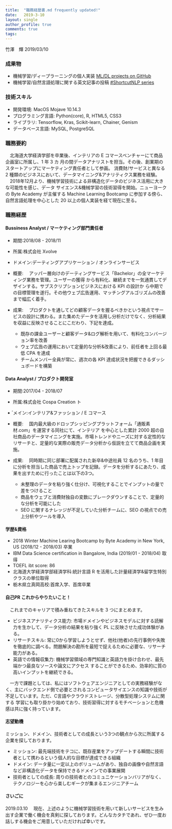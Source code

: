 ```yaml
---
title:  "職務経歴書.md frequently updated!"
date:   2019-3-10
layout: single
author_profile: true
comments: true
tags:
---
```


竹澤　輝
2019/03/10

### 成果物
- 機械学習/ディープラーニングの個人実装 [ML/DL projects on GitHub](https://github.com/samurainote/Data_Science_Projects)
- 機械学習/自然言語処理に関する英文記事の投稿 [#ShortcutNLP series](https://medium.com/shortcutnlp)

### 技術スキル
- 開発環境: MacOS Mojave 10.14.3
- プログラミング言語: Python(core), R, HTML5, CSS3
- ライブラリ: Tensorflow, Kras, Scikit-learn, Chainer, Genism
- データベース言語: MySQL, PostgreSQL

### 職務要約
　北海道大学経済学部を卒業後、インテリアの E コマースベンチャーにて商品企画室に所属し、1 年 3 カ 月の間データアナリストを担当。その後、創業期のスタートアップにマーケティング責任者として参画。 消費財/サービスと異なる 2 種類のビジネスにおいて、データマイニング&アナリティクス業務を経験。
　2018年12月より、機械学習技術による非構造化データのビジネス活用に大きな可能性を感じ、データ サイエンス&機械学習の技術習得を開始。ニューヨークの Byte Academy が主催する Machine Learning Bootcamp に参加する傍ら、自然言語処理を中心とした 20 以上の個人実装を経て現在に至る。

### 職務経歴

#### Bussiness Analyst / マーケティング部門責任者
- 期間:2018/08 - 2018/11
- 所属:株式会社 Xvolve
- ドメイン:デーティングアプリケーション / オンラインサービス

- 概要:
　アッパー層向けのデーティングサービス「Bachelor」の全マーケティング業務を管理。ユーザーの獲得 から有料化、継続までを一気通貫してデザインする。サブスクリプションビジネスにおける KPI の設計か ら中期での目標管理を遂行。その他ウェブ広告運用、マッチングアルゴリズムの改善まで幅広く着手。

- 成果:
 　プロダクトを通してどの顧客データを握るべきかという視点でサービスの設計に携わる。また集めたデータを活用し分析だけでなく、分析結果を収益に反映させることにこだわり、下記を達成。
  - 既存の課金ユーザーと顧客データ&ログ解析を用いて、有料化コンバージョン率を改善
  - ウェブ広告の運用において定量的な分析&改善により、前任者を上回る最低 CPA を達成
  - チームメンバー全員が常に、週次の各 KPI 達成状況を把握できるダッシュボードを構築

#### Data Analyst / プロダクト開発室
- 期間:2017/04 - 2018/07
- 所属:株式会社 Cospa Creation ト
- ゙メイン:インテリア&ファッション / E コマース

- 概要:
　国内最大級のドロップシッピングプラットフォーム「通販素材.com」を運営する同社にて、インテリア を中心とした累計 2000 超の自社商品のデータマイニングを実施。市場トレンドやニーズに対する定性的な リサーチと、定量的な実際の販売データ分析から仮説を立てて商品企画を実施。

- 成果:
　同時期に同じ部署に配属された新卒&中途社員 12 名のうち、1 年目に分析を担当した商品で売上トップを記録。データを分析するにあたり、成果を出すために行ったことは以下の3つ。
  - 未整理のデータを粘り強く仕分け、可視化することでインプットの量で差をつけること
  - 商品をウェブと消費財独自の変数にブレークダウンすることで、定量的な分析を可能にした
  - SEO に関するナレッジが不足していた分析チームに、SEO の視点での売上分析やツールを導入

#### 学歴&資格
- 2018 Winter Machine Learing Bootcamp by Byte Academy in New York, US (2018/12 - 2018/03) 卒業
- IBM Data Science certification in Bangalore, India (2019/01 - 2018/04) 取得
- TOEFL ibt score: 86
- 北海道大学経済学部経済学科:統計言語 R を活用した計量経済学&留学生特別クラスの単位取得
- 栃木県立真岡高校:首席入学、首席卒業

#### 自己PR これからやりたいこと！
　これまでのキャリアで積み重ねてきたスキルを 3 つにまとめます。
- ビジネスアナリティクス能力: 市場ドメインやビジネスモデルに対する読解力を生かして、データ分析の結果を粘り強く PL に反映させた成功体験がある。
- リサーチスキル: 常に0から学習しようとせず、他社(他者)の先行事例や失敗を徹底的に調べる。問題解決の勘所を最短で捉えるために必要な、リサーチ能力がある。
- 英語での情報収集力: 機械学習領域の専門知識と英語力を掛け合わせ、最先端かつ最良なソースや論文にアクセス することができるため、効率的に質の高いインプットを継続できる。

　一方で課題としては、私にはソフトウェアエンジニアとしての実務経験がなく、主にバックエンド側で必要とされるコンピュータサイエンスの知識や技術が不足しています。ただ、C言語やクラウドストレージ、分散型処理システムに関する 学習にも取り掛かり始めており、技術習得に対するモチベーションと危機感は共に強く持っています。

#### 志望動機
  ミッション、ドメイン、技術者としての成長という3つの観点から次に所属する企業を探しております。
- ミッション: 最先端技術をテコに、既存産業をアップデートする瞬間に技術者として携わるという個人的な目標が達成できる組織
- ドメイン: データ量に一定以上のボリュームがあり、独自の画像や自然言語など非構造化データを保持できるドメインでの事業展開
- 技術者としての成長: 周りの技術者とのコミュニケーションバリアがなく、テクノロジーを心から楽しむギークが集まるエンジニアチーム

#### さいごに
2019.03.10
　現在、上述のように機械学習技術を用いて新しいサービスを生み出す企業で働く機会を真剣に探しております。どんなカタチであれ、ぜひ一度お話しする機会をご用意していただければ゙幸いです。

